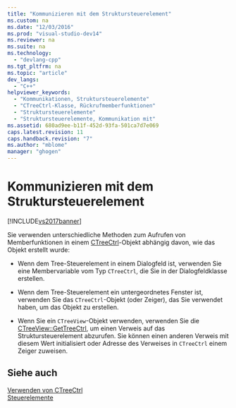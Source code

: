 ```yaml
---
title: "Kommunizieren mit dem Struktursteuerelement"
ms.custom: na
ms.date: "12/03/2016"
ms.prod: "visual-studio-dev14"
ms.reviewer: na
ms.suite: na
ms.technology: 
  - "devlang-cpp"
ms.tgt_pltfrm: na
ms.topic: "article"
dev_langs: 
  - "C++"
helpviewer_keywords: 
  - "Kommunikationen, Struktursteuerelemente"
  - "CTreeCtrl-Klasse, Rückrufmemberfunktionen"
  - "Struktursteuerelemente"
  - "Struktursteuerelemente, Kommunikation mit"
ms.assetid: 680ad9ee-b11f-452d-93fa-501ca7d7e069
caps.latest.revision: 11
caps.handback.revision: "7"
ms.author: "mblome"
manager: "ghogen"
---
```

# Kommunizieren mit dem Struktursteuerelement
[!INCLUDE[vs2017banner](../assembler/inline/includes/vs2017banner.md)]

Sie verwenden unterschiedliche Methoden zum Aufrufen von Memberfunktionen in einem [CTreeCtrl](../mfc/reference/ctreectrl-class.md)\-Objekt abhängig davon, wie das Objekt erstellt wurde:  
  
-   Wenn dem Tree\-Steuerelement in einem Dialogfeld ist, verwenden Sie eine Membervariable vom Typ `CTreeCtrl`, die Sie in der Dialogfeldklasse erstellen.  
  
-   Wenn dem Tree\-Steuerelement ein untergeordnetes Fenster ist, verwenden Sie das `CTreeCtrl`\-Objekt \(oder Zeiger\), das Sie verwendet haben, um das Objekt zu erstellen.  
  
-   Wenn Sie ein `CTreeView`\-Objekt verwenden, verwenden Sie die [CTreeView::GetTreeCtrl](../Topic/CTreeView::GetTreeCtrl.md), um einen Verweis auf das Struktursteuerelement abzurufen.  Sie können einen anderen Verweis mit diesem Wert initialisiert oder Adresse des Verweises in `CTreeCtrl` einem Zeiger zuweisen.  
  
## Siehe auch  
 [Verwenden von CTreeCtrl](../mfc/using-ctreectrl.md)   
 [Steuerelemente](../mfc/controls-mfc.md)